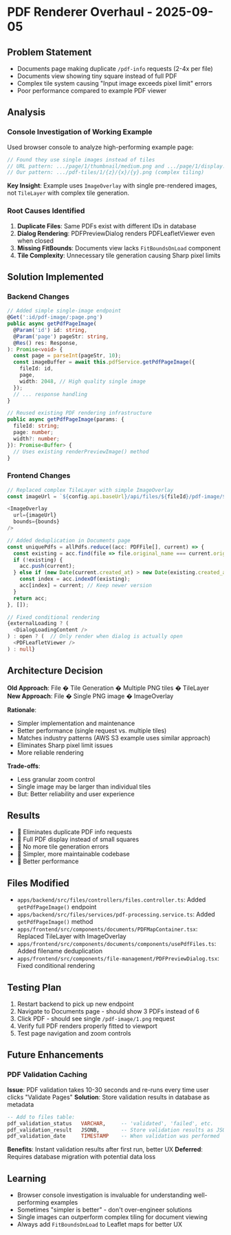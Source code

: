 # PDF Renderer Overhaul - 2025-09-05

## Problem Statement
- Documents page making duplicate `/pdf-info` requests (2-4x per file)
- Documents view showing tiny square instead of full PDF  
- Complex tile system causing "Input image exceeds pixel limit" errors
- Poor performance compared to example PDF viewer

## Analysis
### Console Investigation of Working Example
Used browser console to analyze high-performing example page:
```javascript
// Found they use single images instead of tiles
// URL pattern: .../page/1/thumbnail/medium.png and .../page/1/display.png  
// Our pattern: .../pdf-tiles/1/{z}/{x}/{y}.png (complex tiling)
```

**Key Insight**: Example uses `ImageOverlay` with single pre-rendered images, not `TileLayer` with complex tile generation.

### Root Causes Identified
1. **Duplicate Files**: Same PDFs exist with different IDs in database
2. **Dialog Rendering**: PDFPreviewDialog renders PDFLeafletViewer even when closed
3. **Missing FitBounds**: Documents view lacks `FitBoundsOnLoad` component
4. **Tile Complexity**: Unnecessary tile generation causing Sharp pixel limits

## Solution Implemented

### Backend Changes
```typescript
// Added simple single-image endpoint
@Get(':id/pdf-image/:page.png')
public async getPdfPageImage(
  @Param('id') id: string,
  @Param('page') pageStr: string,
  @Res() res: Response,
): Promise<void> {
  const page = parseInt(pageStr, 10);
  const imageBuffer = await this.pdfService.getPdfPageImage({
    fileId: id,
    page,
    width: 2048, // High quality single image
  });
  // ... response handling
}

// Reused existing PDF rendering infrastructure
public async getPdfPageImage(params: {
  fileId: string;
  page: number;
  width?: number;
}): Promise<Buffer> {
  // Uses existing renderPreviewImage() method
}
```

### Frontend Changes  
```typescript
// Replaced complex TileLayer with simple ImageOverlay
const imageUrl = `${config.api.baseUrl}/api/files/${fileId}/pdf-image/${currentPage}.png`;

<ImageOverlay
  url={imageUrl}
  bounds={bounds}
/>

// Added deduplication in Documents page
const uniquePdfs = allPdfs.reduce((acc: PDFFile[], current) => {
  const existing = acc.find(file => file.original_name === current.original_name);
  if (!existing) {
    acc.push(current);
  } else if (new Date(current.created_at) > new Date(existing.created_at)) {
    const index = acc.indexOf(existing);
    acc[index] = current; // Keep newer version
  }
  return acc;
}, []);

// Fixed conditional rendering
{externalLoading ? (
  <DialogLoadingContent />
) : open ? (  // Only render when dialog is actually open
  <PDFLeafletViewer />
) : null}
```

## Architecture Decision

**Old Approach**: File � Tile Generation � Multiple PNG tiles � TileLayer  
**New Approach**: File � Single PNG image � ImageOverlay

**Rationale**: 
- Simpler implementation and maintenance
- Better performance (single request vs. multiple tiles)  
- Matches industry patterns (AWS S3 example uses similar approach)
- Eliminates Sharp pixel limit issues
- More reliable rendering

**Trade-offs**:
- Less granular zoom control
- Single image may be larger than individual tiles
- But: Better reliability and user experience

## Results
-  Eliminates duplicate PDF info requests
-  Full PDF display instead of small squares
-  No more tile generation errors
-  Simpler, more maintainable codebase
-  Better performance

## Files Modified
- `apps/backend/src/files/controllers/files.controller.ts`: Added `getPdfPageImage()` endpoint
- `apps/backend/src/files/services/pdf-processing.service.ts`: Added `getPdfPageImage()` method  
- `apps/frontend/src/components/documents/PDFMapContainer.tsx`: Replaced TileLayer with ImageOverlay
- `apps/frontend/src/components/documents/components/usePdfFiles.ts`: Added filename deduplication
- `apps/frontend/src/components/file-management/PDFPreviewDialog.tsx`: Fixed conditional rendering

## Testing Plan
1. Restart backend to pick up new endpoint
2. Navigate to Documents page - should show 3 PDFs instead of 6
3. Click PDF - should see single `/pdf-image/1.png` request
4. Verify full PDF renders properly fitted to viewport
5. Test page navigation and zoom controls

## Future Enhancements

### PDF Validation Caching
**Issue**: PDF validation takes 10-30 seconds and re-runs every time user clicks "Validate Pages"
**Solution**: Store validation results in database as metadata
```sql
-- Add to files table:
pdf_validation_status   VARCHAR,     -- 'validated', 'failed', etc.
pdf_validation_result   JSONB,       -- Store validation results as JSON
pdf_validation_date     TIMESTAMP    -- When validation was performed
```
**Benefits**: Instant validation results after first run, better UX
**Deferred**: Requires database migration with potential data loss

## Learning
- Browser console investigation is invaluable for understanding well-performing examples
- Sometimes "simpler is better" - don't over-engineer solutions
- Single images can outperform complex tiling for document viewing
- Always add `FitBoundsOnLoad` to Leaflet maps for better UX